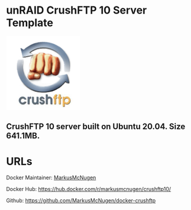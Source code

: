 [githubownerurl]: https://github.com/MarkusMcNugen
[preview]: https://raw.githubusercontent.com/MarkusMcNugen/docker-templates/master/crushftp10/crushftp.png "Custom ocserv icon"

# unRAID CrushFTP 10 Server Template

![alt text][preview]

## CrushFTP 10 server built on Ubuntu 20.04. Size 641.1MB.

# URLs
Docker Maintainer:
[MarkusMcNugen][githubownerurl]  

Docker Hub: https://hub.docker.com/r/markusmcnugen/crushftp10/

Github: https://github.com/MarkusMcNugen/docker-crushftp
